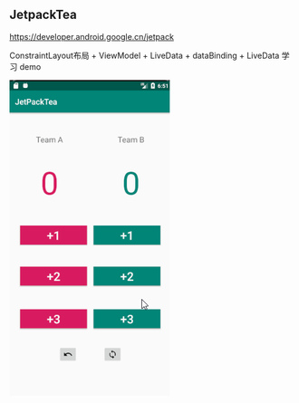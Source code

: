 ## JetpackTea

https://developer.android.google.cn/jetpack

ConstraintLayout布局 + ViewModel + LiveData + dataBinding + LiveData 学习 demo

![](img/1.gif)
